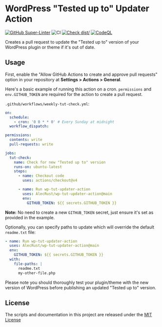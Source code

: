# WordPress "Tested up to" Updater Action

[![GitHub Super-Linter](https://github.com/actions/typescript-action/actions/workflows/linter.yml/badge.svg)](https://github.com/super-linter/super-linter)
![CI](https://github.com/actions/typescript-action/actions/workflows/ci.yml/badge.svg)
[![Check dist/](https://github.com/actions/typescript-action/actions/workflows/check-dist.yml/badge.svg)](https://github.com/actions/typescript-action/actions/workflows/check-dist.yml)
[![CodeQL](https://github.com/actions/typescript-action/actions/workflows/codeql-analysis.yml/badge.svg)](https://github.com/actions/typescript-action/actions/workflows/codeql-analysis.yml)

Creates a pull request to update the "Tested up to" version of your WordPress
plugin or theme if it's out of date.

## Usage

First, enable the "Allow GitHub Actions to create and approve pull requests"
option in your repository at **Settings > Actions > General**.

Here's a basic example of running this action on a cron. `permissions` and
`env.GITHUB_TOKEN` are required for the action to create a pull request.

`.github/workflows/weekly-tut-check.yml`:

```yaml
on:
  schedule:
    - cron: '0 0 * * 0' # Every Sunday at midnight
  workflow_dispatch:

permissions:
  contents: write
  pull-requests: write

jobs:
  tut-check:
    name: Check for new "Tested up to" version
    runs-on: ubuntu-latest
    steps:
      - name: Checkout code
        uses: actions/checkout@v4

      - name: Run wp-tut-updater-action
        uses: AlecRust/wp-tut-updater-action@main
        env:
          GITHUB_TOKEN: ${{ secrets.GITHUB_TOKEN }}
```

**Note:** No need to create a new `GITHUB_TOKEN` secret, just ensure it's set as
provided in the example.

Optionally, you can specify paths to update which will override the default
`readme.txt` file:

```yaml
- name: Run wp-tut-updater-action
  uses: AlecRust/wp-tut-updater-action@main
  env:
    GITHUB_TOKEN: ${{ secrets.GITHUB_TOKEN }}
  with:
    file-paths: |
      readme.txt
      my-other-file.php
```

Please note you should thoroughly test your plugin/theme with the new version of
WordPress before publishing an updated "Tested up to" version.

## License

The scripts and documentation in this project are released under the
[MIT License](LICENSE)
